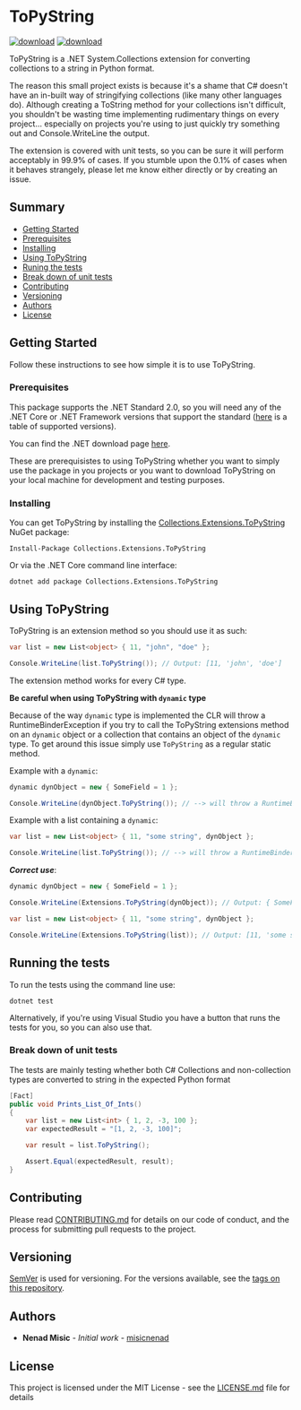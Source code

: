 # ToPyString
<a href="https://github.com/misicnenad/topystring/actions?query=workflow%3ATests" target="_blank"><img src="https://img.shields.io/github/workflow/status/misicnenad/topystring/Test?label=Tests&logo=github" alt="download" /></a>
<a href="https://www.nuget.org/packages/Collections.Extensions.ToPyString" target="_blank"><img src="https://img.shields.io/nuget/v/Collections.Extensions.ToPyString?color=g&logo=nuget" alt="download" /></a>

ToPyString is a .NET System.Collections extension for converting collections to a string in Python format. 

The reason this small project exists is because it's a shame that C# doesn't have an in-built way of stringifying collections (like many other languages do). Although creating a ToString method for your collections isn't difficult, you shouldn't be wasting time implementing rudimentary things on every project... especially on projects you're using to just quickly try something out and Console.WriteLine the output.

The extension is covered with unit tests, so you can be sure it will perform acceptably in 99.9% of cases. If you stumble upon the 0.1% of cases when it behaves strangely, please let me know either directly or by creating an issue.

## Summary

  - [Getting Started](#getting-started)
  - [Prerequisites](#prerequisites)
  - [Installing](#installing)
  - [Using ToPyString](#using-topystring)
  - [Runing the tests](#running-the-tests)
  - [Break down of unit tests](#break-down-of-unit-tests)
  - [Contributing](#contributing)
  - [Versioning](#versioning)
  - [Authors](#authors)
  - [License](#license)

## Getting Started

Follow these instructions to see how simple it is to use ToPyString. 

### Prerequisites

This package supports the .NET Standard 2.0, so you will need any of the .NET Core or .NET Framework versions that support the standard ([here](https://docs.microsoft.com/en-us/dotnet/standard/net-standard#net-implementation-support) is a table of supported versions).

You can find the .NET download page [here](https://dotnet.microsoft.com/download).

These are prerequisistes to using ToPyString whether you want to simply use the package in you projects or you want to download ToPyString on your local machine for development and testing purposes. 

### Installing

You can get ToPyString by installing the [Collections.Extensions.ToPyString](https://www.nuget.org/packages/Collections.Extensions.ToPyString) NuGet package:

```
Install-Package Collections.Extensions.ToPyString
```

Or via the .NET Core command line interface:

```
dotnet add package Collections.Extensions.ToPyString
```

## Using ToPyString

ToPyString is an extension method so you should use it as such:

```csharp
var list = new List<object> { 11, "john", "doe" };

Console.WriteLine(list.ToPyString()); // Output: [11, 'john', 'doe']
```

The extension method works for every C# type.

**Be careful when using ToPyString with `dynamic` type**

Because of the way `dynamic` type is implemented the CLR will throw a RuntimeBinderException if you try to call the ToPyString extensions method on an `dynamic` object or a collection that contains an object of the `dynamic` type. To get around this issue simply use `ToPyString` as a regular static method.

Example with a `dynamic`:

```csharp
dynamic dynObject = new { SomeField = 1 };

Console.WriteLine(dynObject.ToPyString()); // --> will throw a RuntimeBinderException
```

Example with a list containing a `dynamic`:

```csharp
var list = new List<object> { 11, "some string", dynObject };

Console.WriteLine(list.ToPyString()); // --> will throw a RuntimeBinderException
```

**_Correct use_**:

```csharp
dynamic dynObject = new { SomeField = 1 };

Console.WriteLine(Extensions.ToPyString(dynObject)); // Output: { SomeField = 1 }

var list = new List<object> { 11, "some string", dynObject };

Console.WriteLine(Extensions.ToPyString(list)); // Output: [11, 'some string', { SomeField = 1 }]
```

## Running the tests

To run the tests using the command line use:

```
dotnet test
```

Alternatively, if you're using Visual Studio you have a button that runs the tests for you, so you can also use that.

### Break down of unit tests

The tests are mainly testing whether both C# Collections and non-collection types are converted to string in the expected Python format

```csharp
[Fact]
public void Prints_List_Of_Ints()
{
    var list = new List<int> { 1, 2, -3, 100 };
    var expectedResult = "[1, 2, -3, 100]";

    var result = list.ToPyString();

    Assert.Equal(expectedResult, result);
}
```

## Contributing

Please read [CONTRIBUTING.md](CONTRIBUTING.md) for details on our code of conduct, and the process for submitting pull requests to the project.

## Versioning

[SemVer](http://semver.org/) is used for versioning. For the versions available, see the [tags on this repository](https://github.com/misicnenad/dotnet-collections-extensions-topystring/tags).

## Authors

* **Nenad Misic** - *Initial work* - [misicnenad](https://github.com/misicnenad)

## License

This project is licensed under the MIT License - see the [LICENSE.md](LICENSE.md) file for details
